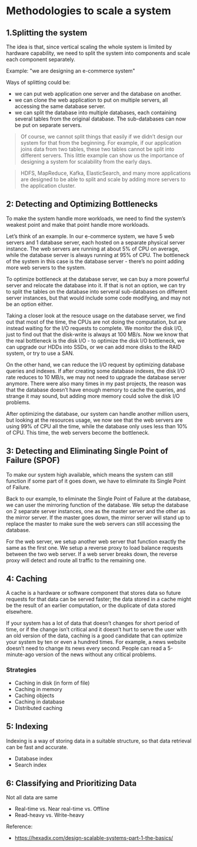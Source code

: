 # Methodologies to scale a system

## 1.Splitting the system

The idea is that, since vertical scaling the whole system is limited by hardware capability, we need to split the system into components and scale each component separately.

Example: "we are designing an e-commerce system"

Ways of splitting could be:
- we can put web application one server and the database on another.
- we can clone the web application to put on multiple servers, all accessing the same database server.
- we can split the database into multiple databases, each containing several tables from the original database. The sub-databases can now be put on separate servers.

> Of course, we cannot split things that easily if we didn’t design our system for that from the beginning. For example, if our application joins data from two tables, these two tables cannot be split into different servers. This little example can show us the importance of designing a system for scalability from the early days.

> HDFS, MapReduce, Kafka, ElasticSearch, and many more applications are designed to be able to split and scale by adding more servers to the application cluster.

## 2: Detecting and Optimizing Bottlenecks

To make the system handle more workloads, we need to find the system’s weakest point and make that point handle more workloads.


Let’s think of an example. In our e-commerce system, we have 5 web servers and 1 database server, each hosted on a separate physical server instance. The web servers are running at about 5% of CPU on average, while the database server is always running at 95% of CPU. The bottleneck of the system in this case is the database server - there’s no point adding more web servers to the system.

To optimize bottleneck at the database server, we can buy a more powerful server and relocate the database into it. If that is not an option, we can try to split the tables on the database into serveral sub-databases on different server instances, but that would include some code modifying, and may not be an option either.

Taking a closer look at the resouce usage on the database server, we find out that most of the time, the CPUs are not doing the computation, but are instead waiting for the I/O requests to complete. We monitor the disk I/O, just to find out that the disk-write is always at 100 MB/s. Now we know that the real bottleneck is the disk I/O - to optimize the disk I/O bottleneck, we can upgrade our HDDs into SSDs, or we can add more disks to the RAID system, or try to use a SAN. 

On the other hand, we can reduce the I/O request by optimizing database queries and indexes. If after creating some database indexes, the disk I/O rate reduces to 10 MB/s, we may not need to upgrade the database server anymore. There were also many times in my past projects, the reason was that the database doesn’t have enough memory to cache the queries, and strange it may sound, but adding more memory could solve the disk I/O problems.

After optimizing the database, our system can handle another million users, but looking at the resources usage, we now see that the web servers are using 99% of CPU all the time, while the database only uses less than 10% of CPU. This time, the web servers become the bottleneck. 

## 3: Detecting and Eliminating Single Point of Failure (SPOF)

To make our system high available, which means the system can still function if some part of it goes down, we have to eliminate its Single Point of Failure.

Back to our example, to eliminate the Single Point of Failure at the database, we can user the mirroring function of the database. We setup the database on 2 separate server instances, one as the master server and the other as the mirror server. If the master goes down, the mirror server will stand up to replace the master to make sure the web servers can still accessing the database.


For the web server, we setup another web server that function exactly the same as the first one. We setup a reverse proxy to load balance requests between the two web server. If a web server breaks down, the reverse proxy will detect and route all traffic to the remaining one.

## 4: Caching

A cache is a hardware or software component that stores data so future requests for that data can be served faster; the data stored in a cache might be the result of an earlier computation, or the duplicate of data stored elsewhere.

If your system has a lot of data that doesn’t changes for short period of time, or if the change isn’t critical and it doesn’t hurt to serve the user with an old version of the data, caching is a good candidate that can optimize your system by ten or even a hundred times.
For example, a news website doesn’t need to change its news every second. People can read a 5-minute-ago version of the news without any critical problems.

### Strategies

- Caching in disk (in form of file)
- Caching in memory
- Caching objects
- Caching in database
- Distributed caching

## 5: Indexing

Indexing is a way of storing data in a suitable structure, so that data retrieval can be fast and accurate.

- Database index
- Search index

## 6: Classifying and Prioritizing Data

Not all data are same

- Real-time vs. Near real-time vs. Offline
- Read-heavy vs. Write-heavy





Reference:
- https://hexadix.com/design-scalable-systems-part-1-the-basics/
